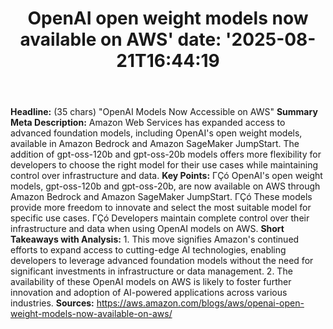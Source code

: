 ﻿---
title: "OpenAI open weight models now available on AWS'
date: '2025-08-21T16:44:19"
category: "Markets"
summary: ""
slug: "openai open weight models now available on aws"
source_urls:
  - "https://aws.amazon.com/blogs/aws/openai-open-weight-models-now-available-on-aws/"
seo:
  title: "OpenAI open weight models now available on AWS | Hash n Hedge'
  description: '"
  keywords: ["news", "markets", "brief"]
---
**Headline:** (35 chars) "OpenAI Models Now Accessible on AWS"  **Summary Meta Description:**  Amazon Web Services has expanded access to advanced foundation models, including OpenAI's open weight models, available in Amazon Bedrock and Amazon SageMaker JumpStart. The addition of gpt-oss-120b and gpt-oss-20b models offers more flexibility for developers to choose the right model for their use cases while maintaining control over infrastructure and data.  **Key Points:**  ΓÇó OpenAI's open weight models, gpt-oss-120b and gpt-oss-20b, are now available on AWS through Amazon Bedrock and Amazon SageMaker JumpStart. ΓÇó These models provide more freedom to innovate and select the most suitable model for specific use cases. ΓÇó Developers maintain complete control over their infrastructure and data when using OpenAI models on AWS.  **Short Takeaways with Analysis:**  1. This move signifies Amazon's continued efforts to expand access to cutting-edge AI technologies, enabling developers to leverage advanced foundation models without the need for significant investments in infrastructure or data management. 2. The availability of these OpenAI models on AWS is likely to foster further innovation and adoption of AI-powered applications across various industries.  **Sources:** https://aws.amazon.com/blogs/aws/openai-open-weight-models-now-available-on-aws/ 
